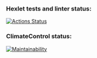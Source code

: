 ### Hexlet tests and linter status:
[![Actions Status](https://github.com/DimonJS/fullstack-javascript-project-44/actions/workflows/hexlet-check.yml/badge.svg)](https://github.com/DimonJS/fullstack-javascript-project-44/actions)
### ClimateControl status:
[![Maintainability](https://api.codeclimate.com/v1/badges/72cbd1e612b71b6a06dd/maintainability)](https://codeclimate.com/github/DimonJS/fullstack-javascript-project-44/maintainability)